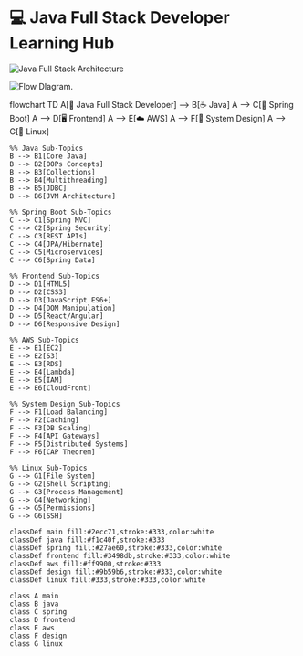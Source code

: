 # 💻 Java Full Stack Developer Learning Hub

![Java Full Stack Architecture](https://miro.medium.com/v2/resize:fit:1400/format:webp/1*5-aoK8IBmXve5whBQM90GA.png)

![Flow DIagram](https://www.mermaidchart.com/raw/8a364e89-3e9d-4945-928f-f7cd5f5d6882?theme=light&version=v0.1&format=svg).



flowchart TD
    A[🚀 Java Full Stack Developer] --> B[☕ Java]
    A --> C[🌱 Spring Boot]
    A --> D[🖥️ Frontend]
    A --> E[☁️ AWS]
    A --> F[📐 System Design]
    A --> G[🐧 Linux]
    
    %% Java Sub-Topics
    B --> B1[Core Java]
    B --> B2[OOPs Concepts]
    B --> B3[Collections]
    B --> B4[Multithreading]
    B --> B5[JDBC]
    B --> B6[JVM Architecture]
    
    %% Spring Boot Sub-Topics
    C --> C1[Spring MVC]
    C --> C2[Spring Security]
    C --> C3[REST APIs]
    C --> C4[JPA/Hibernate]
    C --> C5[Microservices]
    C --> C6[Spring Data]
    
    %% Frontend Sub-Topics
    D --> D1[HTML5]
    D --> D2[CSS3]
    D --> D3[JavaScript ES6+]
    D --> D4[DOM Manipulation]
    D --> D5[React/Angular]
    D --> D6[Responsive Design]
    
    %% AWS Sub-Topics
    E --> E1[EC2]
    E --> E2[S3]
    E --> E3[RDS]
    E --> E4[Lambda]
    E --> E5[IAM]
    E --> E6[CloudFront]
    
    %% System Design Sub-Topics
    F --> F1[Load Balancing]
    F --> F2[Caching]
    F --> F3[DB Scaling]
    F --> F4[API Gateways]
    F --> F5[Distributed Systems]
    F --> F6[CAP Theorem]
    
    %% Linux Sub-Topics
    G --> G1[File System]
    G --> G2[Shell Scripting]
    G --> G3[Process Management]
    G --> G4[Networking]
    G --> G5[Permissions]
    G --> G6[SSH]
    
    classDef main fill:#2ecc71,stroke:#333,color:white
    classDef java fill:#f1c40f,stroke:#333
    classDef spring fill:#27ae60,stroke:#333,color:white
    classDef frontend fill:#3498db,stroke:#333,color:white
    classDef aws fill:#ff9900,stroke:#333
    classDef design fill:#9b59b6,stroke:#333,color:white
    classDef linux fill:#333,stroke:#333,color:white
    
    class A main
    class B java
    class C spring
    class D frontend
    class E aws
    class F design
    class G linux
